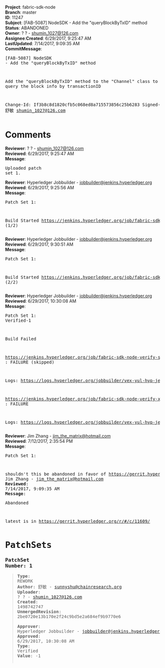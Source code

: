 <strong>Project</strong>: fabric-sdk-node</br><strong>Branch</strong>: master<br><strong>ID</strong>: 11247<br><strong>Subject</strong>: [FAB-5087] NodeSDK - Add the "queryBlockByTxID" method<br><strong>Status</strong>: ABANDONED<br><strong>Owner</strong>: ? ? - shumin_1027@126.com<br><strong>Assignee</strong>:<strong>Created</strong>: 6/29/2017, 9:25:47 AM<br><strong>LastUpdated</strong>: 7/14/2017, 9:09:35 AM<br><strong>CommitMessage</strong>:<br><pre>[FAB-5087] NodeSDK - Add the "queryBlockByTxID" method

Add the "queryBlockByTxID" method to the "Channel" class
to support query the block info by transactionID

Change-Id: If3b8c8d1820cfb5c068ed8a715573856c25b6283
Signed-off-by:  舒敏 <shumin_1027@126.com>
</pre><h1>Comments</h1><strong>Reviewer</strong>: ? ? - shumin_1027@126.com<br><strong>Reviewed</strong>: 6/29/2017, 9:25:47 AM<br><strong>Message</strong>: <pre>Uploaded patch set 1.</pre><strong>Reviewer</strong>: Hyperledger Jobbuilder - jobbuilder@jenkins.hyperledger.org<br><strong>Reviewed</strong>: 6/29/2017, 9:25:56 AM<br><strong>Message</strong>: <pre>Patch Set 1:

Build Started https://jenkins.hyperledger.org/job/fabric-sdk-node-verify-s390x/704/ (1/2)</pre><strong>Reviewer</strong>: Hyperledger Jobbuilder - jobbuilder@jenkins.hyperledger.org<br><strong>Reviewed</strong>: 6/29/2017, 9:30:51 AM<br><strong>Message</strong>: <pre>Patch Set 1:

Build Started https://jenkins.hyperledger.org/job/fabric-sdk-node-verify-x86_64/1236/ (2/2)</pre><strong>Reviewer</strong>: Hyperledger Jobbuilder - jobbuilder@jenkins.hyperledger.org<br><strong>Reviewed</strong>: 6/29/2017, 10:30:08 AM<br><strong>Message</strong>: <pre>Patch Set 1: Verified-1

Build Failed 

https://jenkins.hyperledger.org/job/fabric-sdk-node-verify-s390x/704/ : FAILURE (skipped)

Logs: https://logs.hyperledger.org/jobbuilder/vex-yul-hyp-jenkins-1/fabric-sdk-node-verify-s390x/704

https://jenkins.hyperledger.org/job/fabric-sdk-node-verify-x86_64/1236/ : FAILURE

Logs: https://logs.hyperledger.org/jobbuilder/vex-yul-hyp-jenkins-1/fabric-sdk-node-verify-x86_64/1236</pre><strong>Reviewer</strong>: Jim Zhang - jim_the_matrix@hotmail.com<br><strong>Reviewed</strong>: 7/12/2017, 2:35:54 PM<br><strong>Message</strong>: <pre>Patch Set 1:

shouldn't this be abandoned in favor of https://gerrit.hyperledger.org/r/#/c/11301?</pre><strong>Reviewer</strong>: Jim Zhang - jim_the_matrix@hotmail.com<br><strong>Reviewed</strong>: 7/14/2017, 9:09:35 AM<br><strong>Message</strong>: <pre>Abandoned

latest is in https://gerrit.hyperledger.org/r/#/c/11609/</pre><h1>PatchSets</h1><h3>PatchSet Number: 1</h3><blockquote><strong>Type</strong>: REWORK<br><strong>Author</strong>: 舒敏 - sunnyshu@chainresearch.org<br><strong>Uploader</strong>: ? ? - shumin_1027@126.com<br><strong>Created</strong>: 1498742747<br><strong>UnmergedRevision</strong>: 2be0720e13b170e2f24c9bd5e2a684ef9b9770e6<br><br><strong>Approver</strong>: Hyperledger Jobbuilder - jobbuilder@jenkins.hyperledger.org<br><strong>Approved</strong>: 6/29/2017, 10:30:08 AM<br><strong>Type</strong>: Verified<br><strong>Value</strong>: -1<br><br></blockquote>